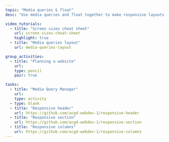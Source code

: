 ```yaml
---
topic: "Media queries & float"
desc: "Use media queries and float together to make responsive layouts."

video_tutorials:
  - title: "Screen sizes cheat sheet"
    url: screen-sizes-cheat-sheet
    highlight: true
  - title: "Media queries layout"
    url: media-queries-layout

group_activities:
  - title: "Planning a website"
    url:
    type: pencil
    pair: true

tasks:
  - title: "Media Query Manager"
    url:
    type: activity
  - type: blank
  - title: "Responsive header"
    url: https://github.com/acgd-webdev-1/responsive-header
  - title: "Responsive section"
    url: https://github.com/acgd-webdev-1/responsive-section
  - title: "Responsive columns"
    url: https://github.com/acgd-webdev-1/responsive-columns
---
```

